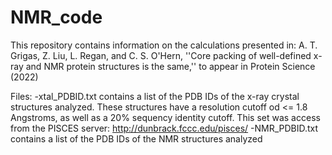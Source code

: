 # NMR_code

This repository contains information on the calculations presented in: A. T. Grigas, Z. Liu, L. Regan, and C. S. O'Hern, ''Core packing of well-defined x-ray and NMR protein structures is the same,'' to appear in Protein Science (2022)

Files:
-xtal_PDBID.txt contains a list of the PDB IDs of the x-ray crystal structures analyzed. These structures have a resolution cutoff od <= 1.8 Angstroms, as well as a 20% sequency identity cutoff. This set was access from the PISCES server: http://dunbrack.fccc.edu/pisces/
-NMR_PDBID.txt  contains a list of the PDB IDs of the NMR structures analyzed
